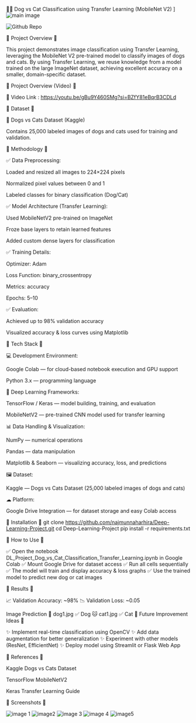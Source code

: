 🐶🐱 Dog vs Cat Classification using Transfer Learning (MobileNet V2)
]
![main image ](https://github.com/user-attachments/assets/bc9d4e90-7f7c-4ea4-84bf-77e95ce23430)

 ![Github Repo](https://img.shields.io/badge/GitHub-najmunnaharhira%2FDeep--Learning--Project-blue?logo=github)

🔹 Project Overview 🔹

This project demonstrates image classification using Transfer Learning, leveraging the MobileNet V2 pre-trained model to classify images of dogs and cats.
By using Transfer Learning, we reuse knowledge from a model trained on the large ImageNet dataset, achieving excellent accuracy on a smaller, domain-specific dataset.

🔹 Project Overview (Video) 🔹

🎥 Video Link : https://youtu.be/gBu9Y460SMg?si=BZfY81eBqrB3CDLd


🔹 Dataset 🔹

📂 Dogs vs Cats Dataset (Kaggle)

Contains 25,000 labeled images of dogs and cats used for training and validation.

🔹 Methodology 🔹

✅ Data Preprocessing:

Loaded and resized all images to 224×224 pixels

Normalized pixel values between 0 and 1

Labeled classes for binary classification (Dog/Cat)

✅ Model Architecture (Transfer Learning):

Used MobileNetV2 pre-trained on ImageNet

Froze base layers to retain learned features

Added custom dense layers for classification

✅ Training Details:

Optimizer: Adam

Loss Function: binary_crossentropy

Metrics: accuracy

Epochs: 5–10

✅ Evaluation:

Achieved up to 98% validation accuracy

Visualized accuracy & loss curves using Matplotlib

🔹 Tech Stack 🔹

💻 Development Environment:

Google Colab — for cloud-based notebook execution and GPU support

Python 3.x — programming language

🧠 Deep Learning Frameworks:

TensorFlow / Keras — model building, training, and evaluation

MobileNetV2 — pre-trained CNN model used for transfer learning

📊 Data Handling & Visualization:

NumPy — numerical operations

Pandas — data manipulation

Matplotlib & Seaborn — visualizing accuracy, loss, and predictions

🖼 Dataset:

Kaggle — Dogs vs Cats Dataset (25,000 labeled images of dogs and cats)

☁ Platform:

Google Drive Integration — for dataset storage and easy Colab access

🔹 Installation 🔹
git clone https://github.com/najmunnaharhira/Deep-Learning-Project.git
cd Deep-Learning-Project
pip install -r requirements.txt

🔹 How to Use 🔹

✅ Open the notebook DL_Project_Dog_vs_Cat_Classification_Transfer_Learning.ipynb in Google Colab
✅ Mount Google Drive for dataset access
✅ Run all cells sequentially
✅ The model will train and display accuracy & loss graphs
✅ Use the trained model to predict new dog or cat images

🔹 Results 🔹

📈 Validation Accuracy: ~98%
📉 Validation Loss: ~0.05

Image	Prediction
🐶 dog1.jpg	✅ Dog
🐱 cat1.jpg	✅ Cat
🔹 Future Improvement Ideas 🔹

✨ Implement real-time classification using OpenCV
✨ Add data augmentation for better generalization
✨ Experiment with other models (ResNet, EfficientNet)
✨ Deploy model using Streamlit or Flask Web App

🔹 References 🔹

Kaggle Dogs vs Cats Dataset

TensorFlow MobileNetV2

Keras Transfer Learning Guide

🔹 Screenshots 🔹

![image 1](https://github.com/user-attachments/assets/82a0f250-dab5-4805-883f-e104d3fb736d)
![image2](https://github.com/user-attachments/assets/e980c6b9-e6d6-41ca-914a-f22125bbd8b3)
![image 3](https://github.com/user-attachments/assets/6b82cef5-6995-4d88-8e45-94acaf4c3d54)
![image 4](https://github.com/user-attachments/assets/43771526-b6f8-43fb-bca8-1fc096635ae7)
![image5](https://github.com/user-attachments/assets/18c51981-9b99-417a-bcba-c2c0fbb6bae7)





